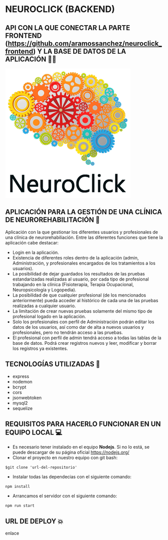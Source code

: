 # NEUROCLICK (BACKEND)

## API CON LA QUE CONECTAR LA PARTE FRONTEND (https://github.com/aramossanchez/neuroclick_frontend) Y LA BASE DE DATOS DE LA APLICACIÓN 🤜🤛

![LOGO APLICACION](img/logo-login.png)

## APLICACIÓN PARA LA GESTIÓN DE UNA CLÍNICA DE NEUROREHABILITACIÓN 🧠

Aplicación con la que gestionar los diferentes usuarios y profesionales de una clínica de neurorehabiliación.
Entre las diferentes funciones que tiene la aplicación cabe destacar:
* Login en la aplicación.
* Existencia de diferentes roles dentro de la aplicación (admin, Administración, y profesionales encargados de los tratamientos a los usuarios).
* La posibilidad de dejar guardados los resultados de las pruebas estandarizadas realizadas al usuario, por cada tipo de profesional trabajando en la clínica (Fisioterapia, Terapia Ocupacional, Neuropsicología y Logopedia).
* La posibilidad de que cualquier profesional (de los mencionados anteriormente) pueda acceder al histórico de cada una de las pruebas realizadas a cualquier usuario.
* La limitación de crear nuevas pruebas solamente del mismo tipo de profesional logado en la aplicación.
* Solo los profesionales con perfil de Administración podrán editar los datos de los usuarios, así como dar de alta a nuevos usuarios y profesionales, pero no tendrán acceso a las pruebas.
* El profesional con perfil de admin tendrá acceso a todas las tablas de la base de datos. Podrá crear registros nuevos y leer, modificar y borrar los registros ya existentes.

## TECNOLOGÍAS UTILIZADAS 🔨
* express
* nodemon
* bcrypt
* cors
* jsonwebtoken
* mysql2
* sequelize

## REQUISITOS PARA HACERLO FUNCIONAR EN UN EQUIPO LOCAL 💻
* Es necesario tener instalado en el equipo **Nodejs**. Si no lo está, se puede descargar de su página oficial https://nodejs.org/
* Clonar el proyecto en nuestro equipo con git bash:
```
$git clone 'url-del-repositorio'
```
* Instalar todas las dependecias con el siguiente comando:
```
npm install
```
* Arrancamos el servidor con el siguiente comando:
```
npm run start
```

## URL DE DEPLOY 💥
enlace
